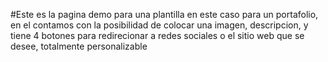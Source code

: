 #Este es la pagina demo para una plantilla en este caso para un portafolio, en el contamos con la posibilidad de colocar una imagen, descripcion, y tiene 4 botones para redirecionar a redes sociales o el sitio web que se desee, totalmente personalizable
